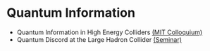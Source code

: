 # Quantum Information

- Quantum Information in High Energy Colliders [(MIT Colloquium)](https://github.com/mattlow/quantum/blob/main/MIT-Colloquium_QIatHEPCollider.pdf)
- Quantum Discord at the Large Hadron Collider [(Seminar)](https://github.com/mattlow/quantum/blob/main/Seminar_QuantumDiscordAtTheLHC.pdf)

